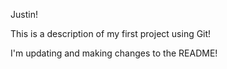 Justin!

This is a description of my first project using Git!

I'm updating and making changes to the README!